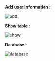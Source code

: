  **Add user information :**

![add](https://user-images.githubusercontent.com/47208117/53034356-30845700-349d-11e9-92c2-eecc3476a883.png)

**Show table :**

![show](https://user-images.githubusercontent.com/47208117/53034358-31b58400-349d-11e9-9a5a-7e96f99a673b.png)

**Database :**

![database](https://user-images.githubusercontent.com/47208117/53034360-32e6b100-349d-11e9-820d-c41792428e7b.png)
